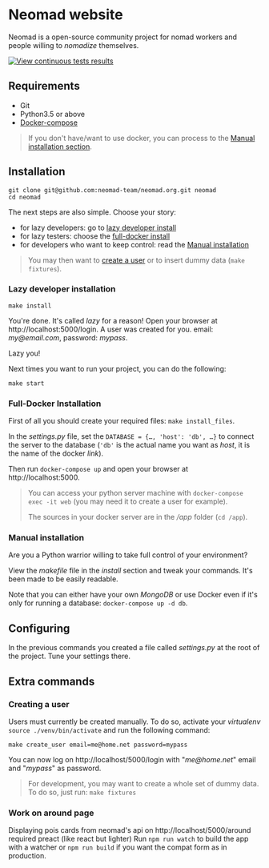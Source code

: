 # Neomad website

Neomad is a open-source community project for nomad workers and people
willing to _nomadize_ themselves.

[![View continuous tests results](https://circleci.com/gh/neomad-team/neomad.org.svg?style=shield)](https://circleci.com/gh/neomad-team/neomad.org)


## Requirements

- Git
- Python3.5 or above
- [Docker-compose](https://docs.docker.com/compose/)

> If you don't have/want to use docker, you can process to the
> [Manual installation section](#manual-installation).


## Installation

    git clone git@github.com:neomad-team/neomad.org.git neomad
    cd neomad

The next steps are also simple. Choose your story:

- for lazy developers: go to [lazy developer install](#lazy-developer-installation)
- for lazy testers: choose the [full-docker install](#full-docker-installation)
- for developers who want to keep control: read the [Manual installation](#manual-installation)

> You may then want to [create a user](#creating-a-user) or to insert dummy data (`make fixtures`).

### Lazy developer installation

    make install

You're done. It's called _lazy_ for a reason!
Open your browser at http://localhost:5000/login.
A user was created for you. email: _my@email.com_, password: _mypass_.

Lazy you!

Next times you want to run your project, you can do the following:

    make start


### Full-Docker Installation

First of all you should create your required files: `make install_files`.

In the _settings.py_ file, set the `DATABASE = {…, 'host': 'db', …}` to
connect the server to the database (`'db'` is the actual name you want as
_host_, it is the name of the docker _link_).

Then run `docker-compose up` and open your browser at http://localhost:5000.

> You can access your python server machine with
> `docker-compose exec -it web` (you may need it to create a user for example).
>
> The sources in your docker server are in the _/app_ folder (`cd /app`).


### Manual installation

Are you a Python warrior willing to take full control of your environment?

View the _makefile_ file in the _install_ section and tweak your commands.
It's been made to be easily readable.

Note that you can either have your own _MongoDB_ or use Docker even if it's only
for running a database: `docker-compose up -d db`.


## Configuring

In the previous commands you created a file called _settings.py_ at the root of
the project.
Tune your settings there.


## Extra commands

### Creating a user

Users must currently be created manually.
To do so, activate your _virtualenv_ `source ./venv/bin/activate` and run the
following command:

    make create_user email=me@home.net password=mypass

You can now log on http://localhost/5000/login with "_me@home.net_" email
and "_mypass_" as password.

> For development, you may want to create a whole set of dummy data.
> To do so, just run: `make fixtures`

### Work on around page

Displaying pois cards from neomad's api on http://localhost/5000/around required preact (like react but lighter) 
Run `npm run watch` to build the app with a watcher or `npm run build` if you want the compat form as in production.
  
